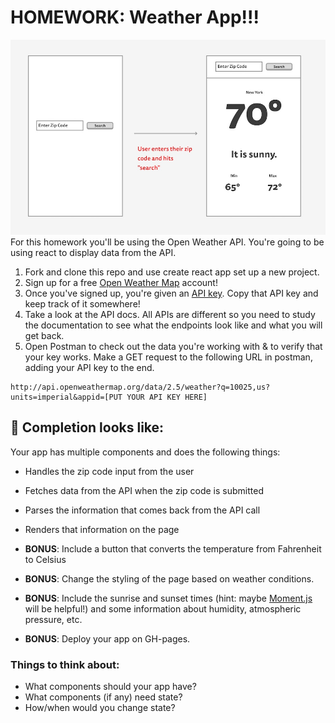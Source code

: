 # HOMEWORK: Weather App!!!
![ui](./assets/weather.jpg)
For this homework you'll be using the Open Weather API. You're going to be using react to display data from the API.

1. Fork and clone this repo and use create react app set up a new project.
1. Sign up for a free [Open Weather Map](https://home.openweathermap.org/users/sign_up) account!
2. Once you've signed up, you're given an [API key](https://home.openweathermap.org/api_keys). Copy that API key and keep track of it somewhere!
3. Take a look at the API docs. All APIs are different so you need to study the documentation to see what the endpoints look like and what you will get back. 
4. Open Postman to check out the data you're working with & to verify that your key works. Make a GET request to the following URL in postman, adding your API key to the end.

```
http://api.openweathermap.org/data/2.5/weather?q=10025,us?units=imperial&appid=[PUT YOUR API KEY HERE]
```

## 🚀 Completion looks like:

Your app has multiple components and does the following things:

- Handles the zip code input from the user
- Fetches data from the API when the zip code is submitted
- Parses the information that comes back from the API call
- Renders that information on the page

- **BONUS**: Include a button that converts the temperature from Fahrenheit to Celsius
- **BONUS**: Change the styling of the page based on weather conditions. 
- **BONUS**: Include the sunrise and sunset times (hint: maybe [Moment.js](https://momentjs.com/) will be helpful!) and some information about humidity, atmospheric pressure, etc.
- **BONUS**: Deploy your app on GH-pages.

### Things to think about:
- What components should your app have?
- What components (if any) need state?
- How/when would you change state?

